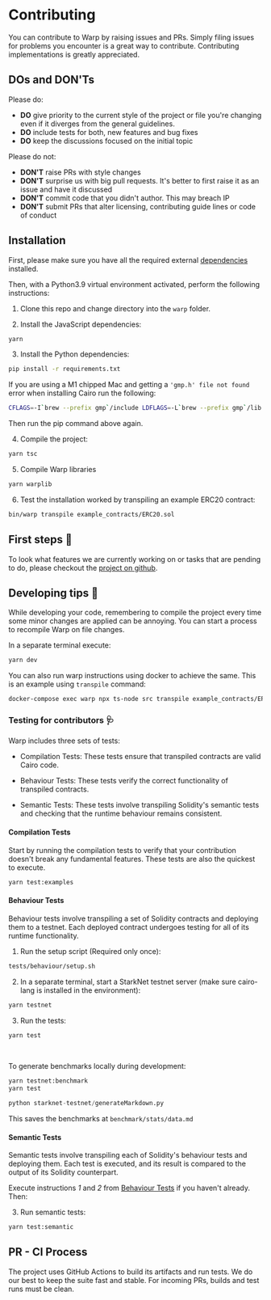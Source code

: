 # Contributing

You can contribute to Warp by raising issues and PRs. Simply filing issues for problems you encounter is a great way to contribute. Contributing implementations is greatly appreciated.

## DOs and DON'Ts

Please do:

- **DO** give priority to the current style of the project or file you're changing even if it diverges from the general guidelines.
- **DO** include tests for both, new features and bug fixes
- **DO** keep the discussions focused on the initial topic

Please do not:

- **DON'T** raise PRs with style changes
- **DON'T** surprise us with big pull requests. It's better to first raise it as an issue and have it discussed
- **DON'T** commit code that you didn't author. This may breach IP
- **DON'T** submit PRs that alter licensing, contributing guide lines or code of conduct

## Installation

First, please make sure you have all the required external [dependencies](dependencies.md) installed.

Then, with a Python3.9 virtual environment activated, perform the following instructions:

1. Clone this repo and change directory into the `warp` folder.

2. Install the JavaScript dependencies:

```bash
yarn
```

3. Install the Python dependencies:

```bash
pip install -r requirements.txt
```

If you are using a M1 chipped Mac and getting a `'gmp.h' file not found` error when installing Cairo run the following:

```bash
CFLAGS=-I`brew --prefix gmp`/include LDFLAGS=-L`brew --prefix gmp`/lib pip install ecdsa fastecdsa sympy
```

Then run the pip command above again.

4. Compile the project:

```bash
yarn tsc
```

5. Compile Warp libraries

```bash
yarn warplib
```

6. Test the installation worked by transpiling an example ERC20 contract:

```bash
bin/warp transpile example_contracts/ERC20.sol
```

## First steps :feet:

To look what features we are currently working on or tasks that are pending to do, please checkout the [project on github](https://github.com/orgs/NethermindEth/projects/30/views/3).

## Developing tips :honey_pot:

While developing your code, remembering to compile the project every time some minor changes are applied can be annoying. You can start a process to recompile Warp on file changes.

In a separate terminal execute:

```bash
yarn dev
```

You can also run warp instructions using docker to achieve the same. This is an example using `transpile` command:

```bash
docker-compose exec warp npx ts-node src transpile example_contracts/ERC20.sol
```

### Testing for contributors :stethoscope:

Warp includes three sets of tests:

- Compilation Tests: These tests ensure that transpiled contracts are valid Cairo code.

- Behaviour Tests: These tests verify the correct functionality of transpiled contracts.

- Semantic Tests: These tests involve transpiling Solidity's semantic tests and checking that the runtime behaviour remains consistent.

#### Compilation Tests

Start by running the compilation tests to verify that your contribution doesn't break any fundamental features. These tests are also the quickest to execute.

```bash
yarn test:examples
```

#### Behaviour Tests

Behaviour tests involve transpiling a set of Solidity contracts and deploying them to a testnet. Each deployed contract undergoes testing for all of its runtime functionality.

1. Run the setup script (Required only once):

```bash
tests/behaviour/setup.sh
```

2. In a separate terminal, start a StarkNet testnet server (make sure cairo-lang is installed in the environment):

```bash
yarn testnet
```

3. Run the tests:

```bash
yarn test
```

<br>

To generate benchmarks locally during development:

```bash
yarn testnet:benchmark
yarn test
```

```python
python starknet-testnet/generateMarkdown.py
```

This saves the benchmarks at `benchmark/stats/data.md`

#### Semantic Tests

Semantic tests involve transpiling each of Solidity's behaviour tests and deploying them. Each test is executed, and its result is compared to the output of its Solidity counterpart.

Execute instructions _1_ and _2_ from [Behaviour Tests](#behaviour-tests) if you haven't already. Then:

3. Run semantic tests:

```bash
yarn test:semantic
```

## PR - CI Process

The project uses GitHub Actions to build its artifacts and run tests. We do our best to keep the suite fast and stable. For incoming PRs, builds and test runs must be clean.
